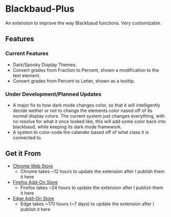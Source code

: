 # Blackbaud-Plus
An extension to improve the way Blackbaud functions. Very customizable.

## Features

### Current Features
- Dark/Spooky Display Themes.
- Convert grades from Fraction to Percent, shown a modification to the text element.
- Convert grades from Percent to Letter, shown as a tooltip.

### Under Development/Planned Updates
- A major fix to how dark mode changes color, so that it will intelligently decide wether or not to change the elements color nased off of its normal display colors. The current system just changes everything, with no resolve for what it once looked like, this will add some color back into blackbaud, while keeping its dark mode framework.
- A system to color-code the calander based off of what class it is connected to.

## Get it From
- [Chrome Web Store](https://chromewebstore.google.com/detail/blackbaud-plus/nfooknognpelndkdnjebmfimkelgkmoa?hl=en)
  - Chrome takes ~12 hours to update the extension after I publish them it here
- [Firefox Add-On Store](https://addons.mozilla.org/en-US/firefox/addon/blackbaudplus/)
  - Firefox takes ~24 hours to update the extension after I publish them it here
- [Edge Add-On Store](https://microsoftedge.microsoft.com/addons/detail/blackbaudplus/akkcankhfpclbknaeckpnmlkcangdpgn)
  - Edge takes ~170 hours (~7 days) to update the extension after I publish it here
